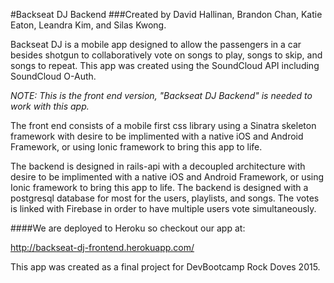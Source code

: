 #Backseat DJ Backend
###Created by David Hallinan, Brandon Chan, Katie Eaton, Leandra Kim, and Silas Kwong.

Backseat DJ is a mobile app designed to allow the passengers in a car besides shotgun to collaboratively vote on songs to play, songs to skip, and songs to repeat.  This app was created using the SoundCloud API including SoundCloud O-Auth.


*NOTE: This is the front end version, "Backseat DJ Backend" is needed to work with this app.*

The front end consists of a mobile first css library using a Sinatra skeleton framework with desire to be implimented with a native iOS and Android Framework, or using Ionic framework to bring this app to life.

The backend is designed in rails-api with a decoupled architecture with desire to be implimented with a native iOS and Android Framework, or using Ionic framework to bring this app to life.  The backend is designed with a postgresql database for most for the users, playlists, and songs.  The votes is linked with Firebase in order to have multiple users vote simultaneously.

####We are deployed to Heroku so checkout our app at:

http://backseat-dj-frontend.herokuapp.com/

This app was created as a final project for DevBootcamp Rock Doves 2015.
